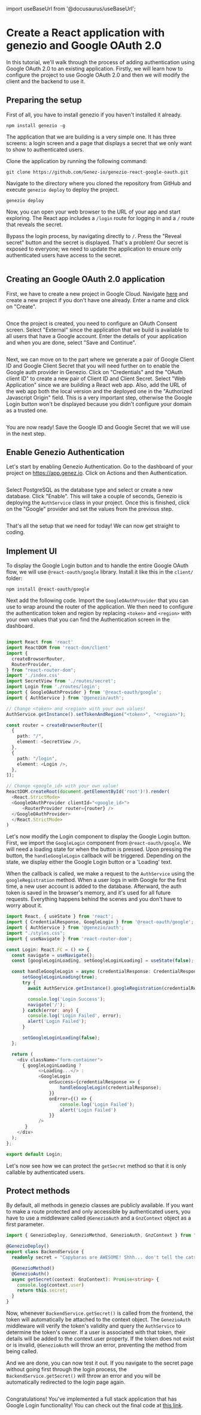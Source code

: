 import useBaseUrl from '@docusaurus/useBaseUrl';

# Create a React application with genezio and Google OAuth 2.0

In this tutorial, we'll walk through the process of adding authentication using Google OAuth 2.0 to an existing application. Firstly, we will learn how to configure the project to use Google OAuth 2.0 and then we will modify the client and the backend to use it. 

## Preparing the setup

First of all, you have to install genezio if you haven't installed it already.

```
npm install genezio -g
```

The application that we are building is a very simple one. It has three screens: a login screen and a page that displays a secret that we only want to show to authenticated users.

Clone the application by running the following command:

```
git clone https://github.com/Genez-io/genezio-react-google-oauth.git
```

Navigate to the directory where you cloned the repository from GitHub and execute `genezio deploy` to deploy the project.

```
genezio deploy
```

Now, you can open your web browser to the URL of your app and start exploring. The React app includes a `/login` route for logging in and a `/` route that reveals the secret.

Bypass the login process, by navigating directly to `/`. Press the "Reveal secret" button and the secret is displayed. That's a problem! Our secret is exposed to everyone; we need to update the application to ensure only authenticated users have access to the secret. 

<figure style={{textAlign:"center", marginLeft:"0"}}><img style={{cursor:"pointer"}} src={useBaseUrl("/img/google-initial.gif")} alt=""/><figcaption></figcaption></figure>

## Creating an Google OAuth 2.0 application

First, we have to create a new project in Google Cloud. Navigate [here](https://console.cloud.google.com/welcome) and create a new project if you don't have one already. Enter a name and click on "Create". 
<figure style={{textAlign:"center", marginLeft:"0"}}><img style={{cursor:"pointer"}} src={useBaseUrl("/img/google-step-1.gif")} alt=""/><figcaption></figcaption></figure>

Once the project is created, you need to configure an OAuth Consent screen. Select "External" since the application that we build is available to all users that have a Google account. Enter the details of your application and when you are done, select "Save and Continue".

<figure style={{textAlign:"center", marginLeft:"0"}}><img style={{cursor:"pointer"}} src={useBaseUrl("/img/google-step-2.gif")} alt=""/><figcaption></figcaption></figure>

Next, we can move on to the part where we generate a pair of Google Client ID and Google Client Secret that you will need further on to enable the Google auth provider in Genezio. Click on "Credentials" and the "OAuth client ID" to create a new pair of Client ID and Client Secret. Select "Web Application" since we are building a React web app. Also, add the URL of the web app both the local version and the deployed one in the "Authorized Javascript Origin" field. This is a very important step, otherwise the Google Login button won't be displayed because you didn't configure your domain as a trusted one.

<figure style={{textAlign:"center", marginLeft:"0"}}><img style={{cursor:"pointer"}} src={useBaseUrl("/img/google-step-3.gif")} alt=""/><figcaption></figcaption></figure>


You are now ready! Save the Google ID and Google Secret that we will use in the next step.

## Enable Genezio Authentication

Let's start by enabling Genezio Authentication. Go to the dashboard of your project on https://app.genez.io. Click on Actions and then Authentication.

<figure style={{textalign:"center", marginleft:"0"}}><img style={{cursor:"pointer"}} src={useBaseUrl("/img/google-enable-auth-1.gif")} alt=""/><figcaption></figcaption></figure>

Select PostgreSQL as the database type and select or create a new database. Click "Enable". This will take a couple of seconds, Genezio is deploying the `AuthService` class in your project. Once this is finished, click on the "Google" provider and set the values from the previous step.

<figure style={{textAlign:"center", marginLeft:"0"}}><img style={{cursor:"pointer"}} src={useBaseUrl("/img/google-enable-auth-2.gif")} alt=""/><figcaption></figcaption></figure>

That's all the setup that we need for today! We can now get straight to coding.

## Implement UI 

To display the Google Login button and to handle the entire Google OAuth flow, we will use `@react-oauth/google` library. Install it like this in the `client/` folder:

```
npm install @react-oauth/google
```

Next add the following code. Import the `GoogleOAuthProvider` that you can use to wrap around the router of the application. We then need to configure the authentication token and region by replacing `<token>` and `<region>` with your own values that you can find the Authentication screen in the dashboard. 
   
<figure style={{textalign:"center", marginleft:"0"}}><img style={{cursor:"pointer"}} src={useBaseUrl("/img/token-and-region.png")} alt=""/><figcaption></figcaption></figure>

```typescript title="client/src/main.tsx" showLineNumbers
import React from 'react'
import ReactDOM from 'react-dom/client'
import {
  createBrowserRouter,
  RouterProvider,
} from "react-router-dom";
import './index.css'
import SecretView from './routes/secret';
import Login from './routes/login';
import { GoogleOAuthProvider } from '@react-oauth/google';
import { AuthService } from '@genezio/auth';

// Change <token> and <region> with your own values!
AuthService.getInstance().setTokenAndRegion("<token>", "<region>");

const router = createBrowserRouter([
  {
    path: "/",
    element: <SecretView />,
  },
  {
    path: "/login",
    element: <Login />,
  },
]);

// Change <google_id> with your own value!
ReactDOM.createRoot(document.getElementById('root')!).render(
  <React.StrictMode>
  <GoogleOAuthProvider clientId="<google_id>">
      <RouterProvider router={router} />
  </GoogleOAuthProvider>
  </React.StrictMode>
)

```

Let's now modify the Login component to display the Google Login button. First, we import the `GoogleLogin` component from `@react-oauth/google`. We will need a loading state for when the button is pressed. Upon pressing the button, the `handleGoogleLogin` callback will be triggered. Depending on the state, we display either the Google Login button or a 'Loading' text.

When the callback is called, we make a request to the `AuthService` using the `googleRegistration` method. When a user logs in with Google for the first time, a new user account is added to the database. Afterward, the auth token is saved in the browser's memory, and it's used for all future requests. Everything happens behind the scenes and you don't have to worry about it. 
```typescript title="client/src/routes/login.tsx" showLineNumbers
import React, { useState } from 'react';
import { CredentialResponse, GoogleLogin } from '@react-oauth/google';
import { AuthService } from '@genezio/auth';
import "./styles.css";
import { useNavigate } from 'react-router-dom';

const Login: React.FC = () => {
  const navigate = useNavigate();
  const [googleLoginLoading, setGoogleLoginLoading] = useState(false);

  const handleGoogleLogin = async (credentialResponse: CredentialResponse) => {
      setGoogleLoginLoading(true);
      try {
        await AuthService.getInstance().googleRegistration(credentialResponse.credential!)

        console.log('Login Success');
        navigate('/');
      } catch(error: any) {
        console.log('Login Failed', error);
        alert('Login Failed');
      }

      setGoogleLoginLoading(false);
  };

  return (
    <div className="form-container">
      { googleLoginLoading ? 
            <>Loading...</> :  
            <GoogleLogin
                onSuccess={credentialResponse => {
                    handleGoogleLogin(credentialResponse);
                }}
                onError={() => {
                    console.log('Login Failed');
                    alert('Login Failed')
                }}
            />
       }
    </div>
  );
};

export default Login;
```
Let's now see how we can protect the `getSecret` method so that it is only callable by authenticated users.

## Protect methods

By default, all methods in genezio classes are publicly available. If you want to make a route protected and only accessible by authenticated users, you have to use a middleware called `@GenezioAuth` and a `GnzContext` object as a first parameter.

```typescript title="server/backend.ts" showLineNumbers
import { GenezioDeploy, GenezioMethod, GenezioAuth, GnzContext } from "@genezio/types";

@GenezioDeploy()
export class BackendService {
  readonly secret = "Capybaras are AWESOME! Shhh... don't tell the cats!";

  @GenezioMethod()
  @GenezioAuth()
  async getSecret(context: GnzContext): Promise<string> {
    console.log(context.user)
    return this.secret;
  }
}
```

Now, whenever `BackendService.getSecret()` is called from the frontend, the token will automatically be attached to the context object. The `GenezioAuth` middleware will verify the token's validity and query the `AuthService` to determine the token's owner. If a user is associated with that token, their details will be added to the context.user property. If the token does not exist or is invalid, `@GenezioAuth` will throw an error, preventing the method from being called.

And we are done, you can now test it out. If you navigate to the secret page without going first through the login process, the `BackendService.getSecret()` will throw an error and you will be automatically redirected to the login page again.  

<figure style={{textAlign:"center", marginLeft:"0"}}><img style={{cursor:"pointer"}} src={useBaseUrl("/img/final-demo.gif")} alt=""/><figcaption></figcaption></figure>

Congratulations! You've implemented a full stack application that has Google Login functionality! You can check out the final code at [this link](https://github.com/Genez-io/genezio-react-google-oauth/tree/final).
